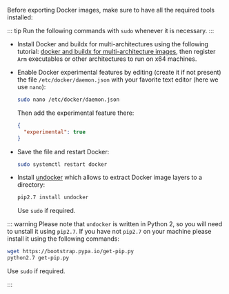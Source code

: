 Before exporting Docker images, make sure to have all the required tools
installed:

::: tip
Run the following commands with `sudo` whenever it is necessary.
:::

- Install Docker and buildx for multi-architectures using the following
  tutorial: [docker and buildx for multi-architecture images](
  https://www.docker.com/blog/getting-started-with-docker-for-arm-on-linux/),
  then register `Arm` executables or other architectures to run on x64 machines.

- Enable Docker experimental features by editing (create it if not present) the
  file `/etc/docker/daemon.json` with your favorite text editor (here we use
  `nano`):

  ```bash
  sudo nano /etc/docker/daemon.json
  ```

  Then add the experimental feature there:

  ```json
  {
    "experimental": true
  }
  ```

- Save the file and restart Docker:

  ```bash
  sudo systemctl restart docker
  ```

- Install [undocker](https://github.com/larsks/undocker) which allows to extract
  Docker image layers to a directory:

  ```bash
  pip2.7 install undocker
  ```

  Use `sudo` if required.


::: warning
Please note that `undocker` is written in Python 2, so you will need to unstall
it using `pip2.7`. If you have not `pip2.7` on your machine please install it
using the following commands:

```bash
wget https://bootstrap.pypa.io/get-pip.py
python2.7 get-pip.py
```

Use `sudo` if required.

:::
